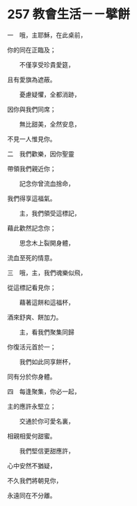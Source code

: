 # 257 教會生活－－擘餅

一　哦，主耶穌，在此桌前，

你的同在正臨及；

　　不僅享受珍貴愛筵，

且有愛旗為遮蔽。

　　憂慮疑懼，全都消跡，

因你與我們同席；

　　無比甜美，全然安息，

不見一人惟見你。

二　我們歡樂，因你聖靈

帶領我們親近你；

　　記念你曾流血捨命，

我們得享這福氣。

　　主，我們領受這標記，

藉此歡然記念你；

　　思念木上裂開身體，

流血至死的情意。

三　哦，主，我們魂樂似飛，

從這標記看見你；

　　藉著這餅和這福杯，

酒來舒爽、餅加力。

　　主，看我們聚集同歸

你復活元首於一；

　　我們如此同享餅杯，

同有分於你身體。

四　每逢聚集，你必一起，

主的應許永堅立；

　　交通於你可愛名裏，

相親相愛何甜蜜。

　　我們堅信更甜應許，

心中安然不猶疑，

不久我們將朝見你，

永遠同在不分離。

